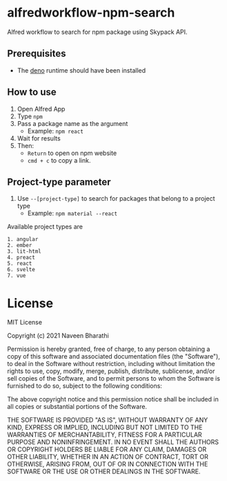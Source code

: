 # alfredworkflow-npm-search

Alfred workflow to search for npm package using Skypack API.



## Prerequisites

- The [deno](https://deno.land) runtime should have been installed



## How to use

1. Open Alfred App
2. Type `npm`
3. Pass a package name as the argument
    - Example: `npm react`
4. Wait for results
5. Then:
    - `Return` to open on npm website
    - `cmd + c` to copy a link.



## Project-type parameter

1. Use `--[project-type]` to search for packages that belong to a project type
    - Example: `npm material --react`

Available project types are

    1. angular
    2. ember
    3. lit-html
    4. preact
    5. react
    6. svelte
    7. vue



# License

MIT License

Copyright (c) 2021 Naveen Bharathi

Permission is hereby granted, free of charge, to any person obtaining a copy
of this software and associated documentation files (the "Software"), to deal
in the Software without restriction, including without limitation the rights
to use, copy, modify, merge, publish, distribute, sublicense, and/or sell
copies of the Software, and to permit persons to whom the Software is
furnished to do so, subject to the following conditions:

The above copyright notice and this permission notice shall be included in all
copies or substantial portions of the Software.

THE SOFTWARE IS PROVIDED "AS IS", WITHOUT WARRANTY OF ANY KIND, EXPRESS OR
IMPLIED, INCLUDING BUT NOT LIMITED TO THE WARRANTIES OF MERCHANTABILITY,
FITNESS FOR A PARTICULAR PURPOSE AND NONINFRINGEMENT. IN NO EVENT SHALL THE
AUTHORS OR COPYRIGHT HOLDERS BE LIABLE FOR ANY CLAIM, DAMAGES OR OTHER
LIABILITY, WHETHER IN AN ACTION OF CONTRACT, TORT OR OTHERWISE, ARISING FROM,
OUT OF OR IN CONNECTION WITH THE SOFTWARE OR THE USE OR OTHER DEALINGS IN THE
SOFTWARE.

